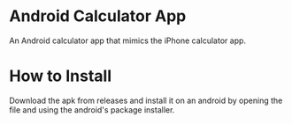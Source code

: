 # Android Calculator App

An Android calculator app that mimics the iPhone calculator app.

# How to Install

Download the apk from releases and install it on an android by opening the file and using the android's package installer.
